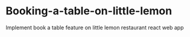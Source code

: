 # Booking-a-table-on-little-lemon
Implement book a table feature on little lemon restaurant react web app
